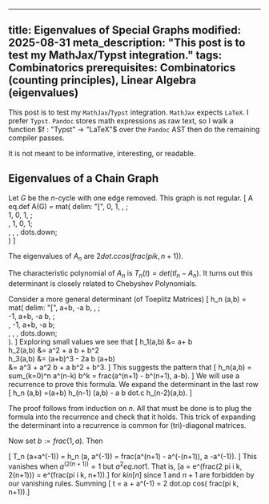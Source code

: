 ----
title: Eigenvalues of Special Graphs
modified: 2025-08-31
meta_description: "This post is to test my MathJax/Typst integration."
tags: Combinatorics
prerequisites: Combinatorics (counting principles), Linear Algebra (eigenvalues)
----

This post is to test my `MathJax`/`Typst` integration.  `MathJax` expects
`LaTeX`. I prefer `Typst`. `Pandoc` stores math expressions as raw text, so 
I walk a function $f : "Typst" -> "LaTeX"$ over the `Pandoc` AST 
then do the remaining compiler passes.


It is not meant to be informative, interesting, or readable.

## Eigenvalues of a Chain Graph

Let $G$ be the $n$-cycle with one edge removed.
This graph is not regular.
\[ A eq.def A(G) = mat( delim: "[",
    0, 1, , ; \
    1, 0, 1, ;\
     , 1, 0, 1;\
     ,  , , dots.down;\
   )
\]

The eigenvalues of $A_n$ are $2 dot.c cos( frac(pi k, n+1))$.


The characteristic polynomial of $A_n$ is
$T_n(t) = det (t I_n - A_n)$.
It turns out this determinant is
closely related to Chebyshev Polynomials.

<!--more-->

Consider a more general determinant (of Toeplitz Matrices)
\[ h_n (a,b) =
mat( delim: "[",
a+b, -a b, , ; \
-1, a+b, -a b, ;\
    , -1, a+b, -a b;\
    ,  , , dots.down;\
).
\]
Exploring small values we see that
\[
h_1(a,b) &= a+ b \
h_2(a,b) &= a^2 + a b + b^2\
h_3(a,b) &= (a+b)^3 - 2a b (a+b)\
        &= a^3 + a^2 b + a  b^2 + b^3.
\]
This suggests the pattern that
\[ h_n(a,b) = sum_(k=0)^n a^(n-k) b^k =
frac(a^(n+1) - b^(n+1), a-b). \]
We will use a recurrence to prove
this formula. We expand the determinant in the last row
\[ h_n (a,b) =(a+b) h_(n-1) (a,b) - a b dot.c h_(n-2)(a,b). \]

The proof follows from induction on $n$.
All that must be done is to plug the formula into the recurrence and
check that it holds. This trick of expanding the determinant into
a recurrence is common for (tri)-diagonal matrices.

Now set $b := frac(1,a)$. Then

\[ T_n (a+a^(-1)) = h_n (a, a^(-1)) = frac(a^(n+1) - a^(-(n+1)), a -a^(-1)). \]
This vanishes when $a^(2(n+1)) = 1$ but $a^2 eq.not 1$.
That is, 
\[a = e^(frac(2 pi i k, 2(n+1))) = e^(frac(pi i k, n+1)).\]
for $k in [n]$ since $1$ and $n+1$ are forbidden by our vanishing rules.
Summing \[ t = a + a^(-1) = 2 dot.op cos( frac(pi k, n+1)).\]
